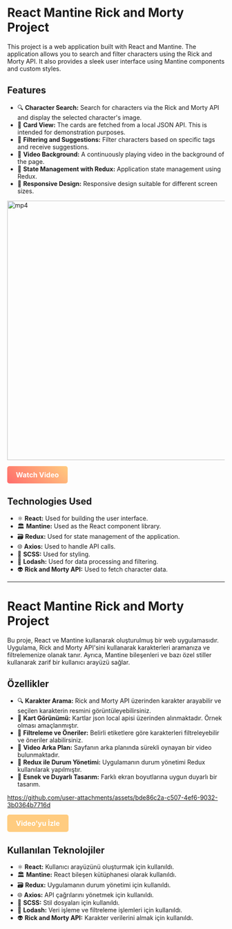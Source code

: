 # React Mantine Rick and Morty Project

This project is a web application built with React and Mantine. The application allows you to search and filter characters using the Rick and Morty API. It also provides a sleek user interface using Mantine components and custom styles.

## Features

- 🔍 **Character Search:** Search for characters via the Rick and Morty API and display the selected character's image.
- 📝 **Card View:** The cards are fetched from a local JSON API. This is intended for demonstration purposes.
- 📜 **Filtering and Suggestions:** Filter characters based on specific tags and receive suggestions.
- 🎥 **Video Background:** A continuously playing video in the background of the page.
- 🔄 **State Management with Redux:** Application state management using Redux.
- 📱 **Responsive Design:** Responsive design suitable for different screen sizes.

  
<img src="https://github.com/user-attachments/assets/bde86c2a-c507-4ef6-9032-3b0364b7716d" alt="mp4" width="600" />




<a href="https://drive.google.com/file/d/1eexFUT6UfnL5CwJJi1gBxpiimwUdIJFF/view?usp=sharing" style="display: inline-block; padding: 10px 20px; font-size: 16px; font-weight: bold; color: white; background: linear-gradient(45deg, #ff6b6b, #ffcc80); border-radius: 5px; text-decoration: none;">Watch Video</a>

## Technologies Used

- ⚛️ **React:** Used for building the user interface.
- 🏛️ **Mantine:** Used as the React component library.
- 🗃️ **Redux:** Used for state management of the application.
- 🌐 **Axios:** Used to handle API calls.
- 🎨 **SCSS:** Used for styling.
- 🔄 **Lodash:** Used for data processing and filtering.
- 👽 **Rick and Morty API:** Used to fetch character data.
---
# React Mantine Rick and Morty Project

Bu proje, React ve Mantine kullanarak oluşturulmuş bir web uygulamasıdır. Uygulama, Rick and Morty API'sini kullanarak karakterleri aramanıza ve filtrelemenize olanak tanır. Ayrıca, Mantine bileşenleri ve bazı özel stiller kullanarak zarif bir kullanıcı arayüzü sağlar.

## Özellikler

- 🔍 **Karakter Arama:** Rick and Morty API üzerinden karakter arayabilir ve seçilen karakterin resmini görüntüleyebilirsiniz.
- 📝 **Kart Görünümü:** Kartlar json local apisi üzerinden alınmaktadır. Örnek olması amaçlanmıştır.
- 📜 **Filtreleme ve Öneriler:** Belirli etiketlere göre karakterleri filtreleyebilir ve öneriler alabilirsiniz.
- 🎥 **Video Arka Plan:** Sayfanın arka planında sürekli oynayan bir video bulunmaktadır.
- 🔄 **Redux ile Durum Yönetimi:** Uygulamanın durum yönetimi Redux kullanılarak yapılmıştır.
- 📱 **Esnek ve Duyarlı Tasarım:** Farklı ekran boyutlarına uygun duyarlı bir tasarım.


https://github.com/user-attachments/assets/bde86c2a-c507-4ef6-9032-3b0364b7716d

<a href="https://drive.google.com/file/d/1eexFUT6UfnL5CwJJi1gBxpiimwUdIJFF/view?usp=sharing" style="display: inline-block; padding: 10px 20px; font-size: 16px; font-weight: bold; color: white; background: #ffcc80 ; border-radius: 5px; text-decoration: none;">Video'yu İzle</a>

## Kullanılan Teknolojiler

- ⚛️ **React:** Kullanıcı arayüzünü oluşturmak için kullanıldı.
- 🏛️ **Mantine:** React bileşen kütüphanesi olarak kullanıldı.
- 🗃️ **Redux:** Uygulamanın durum yönetimi için kullanıldı.
- 🌐 **Axios:** API çağrılarını yönetmek için kullanıldı.
- 🎨 **SCSS:** Stil dosyaları için kullanıldı.
- 🔄 **Lodash:** Veri işleme ve filtreleme işlemleri için kullanıldı.
- 👽 **Rick and Morty API:** Karakter verilerini almak için kullanıldı.
